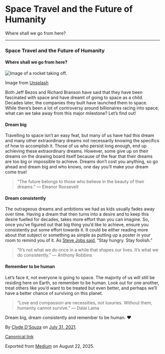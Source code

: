 # Space Travel and the Future of Humanity

Where shall we go from here?

***

### Space Travel and the Future of Humanity

#### Where shall we go from here?

![Image of a rocket taking off.](https://cdn-images-1.medium.com/max/2560/1*Df4eE6lXyL3niN8IarKWYQ.jpeg)

Image from [Unsplash](https://unsplash.com/photos/OHOU-5UVIYQ)

Both Jeff Bezos and Richard Branson have said that they have been fascinated with space and have dreamt of going to space as a child. Decades later, the companies they built have launched them to space. While there’s been a lot of controversy around billionaires racing into space, what can we take away from this major milestone? Let’s find out!

#### Dream big

Travelling to space isn’t an easy feat, but many of us have had this dream and many other extraordinary dreams not necessarily knowing the specifics of how to accomplish it. Those of us who persist long enough, end up achieving these extraordinary dreams. However, some give up on their dreams on the drawing board itself because of the fear that their dreams are too big or impossible to achieve. Dreams don’t cost you anything, so go ahead and dream big and who knows, one day you’ll make your dream come true!

> “The future belongs to those who believe in the beauty of their dreams.” ― Eleanor Roosevelt

#### Dream consistently

The outrageous dreams and ambitions we had as kids usually fades away over time. Having a dream that then turns into a desire and to keep this desire fuelled for decades, takes more effort than you can imagine. So, once you’ve figured out that big thing you’d like to achieve, ensure you consistently put some effort towards it. It could be either reading more about that subject or something as simple as putting up a poster in your room to remind you of it. As [Steve Jobs said](https://www.washingtonpost.com/blogs/answer-sheet/post/steve-jobs-told-students-stay-hungry-stay-foolish/2011/10/05/gIQA1qVjOL_blog.html), “Stay hungry. Stay foolish.”

> “It’s not what we do once in a while that shapes our lives. It’s what we do consistently.” ― Anthony Robbins

#### Remember to be human

Let’s face it, not everyone is going to space. The majority of us will still be residing here on Earth, so remember to be human. Look out for one another, treat others like you’d want to be treated but even better, and perhaps we’ll have a better chance of surviving on this planet.

> “Love and compassion are necessities, not luxuries. Without them, humanity cannot survive.” ― Dalai Lama

Dream big, dream consistently and remember to be human. ❤️

By [Clyde D'Souza](https://medium.com/@clydedz) on [July 31, 2021](https://medium.com/p/f10f91fd1cb).

[Canonical link](https://medium.com/@clydedz/space-travel-and-the-future-of-humanity-f10f91fd1cb)

Exported from [Medium](https://medium.com) on August 22, 2025.
